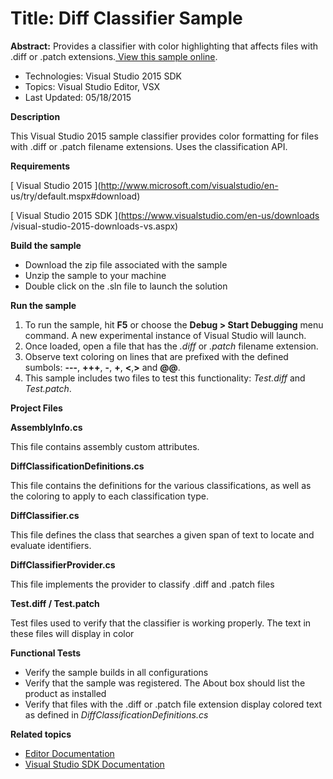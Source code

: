 # Title: Diff Classifier Sample
**Abstract:** Provides a classifier with color highlighting that affects files
with .diff or .patch extensions.[ View this sample online](https://github.com/Microsoft/VSSDK-Extensibility-Samples).

* Technologies: Visual Studio 2015 SDK
* Topics: Visual Studio Editor, VSX
* Last Updated: 05/18/2015



**Description**

This Visual Studio 2015 sample classifier provides color formatting for files
with .diff or .patch filename extensions. Uses the classification API.



**Requirements**

[ Visual Studio 2015 ](http://www.microsoft.com/visualstudio/en-
us/try/default.mspx#download)

[ Visual Studio 2015 SDK ](https://www.visualstudio.com/en-us/downloads
/visual-studio-2015-downloads-vs.aspx)



**Build the sample**

  * Download the zip file associated with the sample 
  * Unzip the sample to your machine 
  * Double click on the .sln file to launch the solution 



**Run the sample**

  1. To run the sample, hit **F5** or choose the **Debug &gt; Start Debugging** menu command. A new experimental instance of Visual Studio will launch. 
  2. Once loaded, open a file that has the _.diff_ or _.patch_ filename extension. 
  3. Observe text coloring on lines that are prefixed with the defined sumbols: **---**, **+++**, **-**, **+**, **&lt;**,**&gt;** and **@@**. 
  4. This sample includes two files to test this functionality: _Test.diff_ and _Test.patch_. 



**Project Files**

**AssemblyInfo.cs**

This file contains assembly custom attributes.

**DiffClassificationDefinitions.cs**

This file contains the definitions for the various classifications, as well as
the coloring to apply to each classification type.

**DiffClassifier.cs**

This file defines the class that searches a given span of text to locate and
evaluate identifiers.

**DiffClassifierProvider.cs**

This file implements the provider to classify .diff and .patch files

**Test.diff / Test.patch**

Test files used to verify that the classifier is working properly. The text in
these files will display in color



**Functional Tests**

  * Verify the sample builds in all configurations
  * Verify that the sample was registered. The About box should list the product as installed
  * Verify that files with the .diff or .patch file extension display colored text as defined in _DiffClassificationDefinitions.cs_



**Related topics**

  * [ Editor Documentation ](https://msdn.microsoft.com/en-us/library/dd885118(v=vs.140).aspx)
  * [ Visual Studio SDK Documentation ](https://msdn.microsoft.com/en-us/library/bb166441(v=vs.140).aspx)



